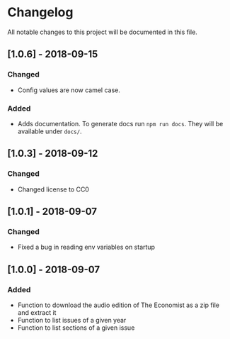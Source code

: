 # Changelog
All notable changes to this project will be documented in this file.

## [1.0.6] - 2018-09-15

### Changed
- Config values are now camel case.

### Added
- Adds documentation. To generate docs run `npm run docs`. They will be available under `docs/`.

## [1.0.3] - 2018-09-12
### Changed 
- Changed license to CC0

## [1.0.1] - 2018-09-07
### Changed
- Fixed a bug in reading env variables on startup

## [1.0.0] - 2018-09-07
### Added
- Function to download the audio edition of The Economist as a zip file and extract it
- Function to list issues of a given year
- Function to list sections of a given issue